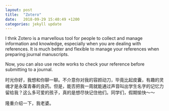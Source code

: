 ```yaml
---
layout: post
title:  "Zotero"
date:   2018-09-29 15:40:49 +1200
categories: jekyll update
---
```



I thnk Zotero is a marvellous tool for people to collect and manage information and knowledge, especially when you are dealing with references. It is much better and flexible to manage your references when preparing journal  manuscripts.

Now, you can also use recite works to check your reference before submitting to a journal.


时光你好，我想和你聊一聊。不介意你对我的容颜动刀，毕竟比起皮囊，有趣的灵魂才是永葆青春的良药。但是，能否把我一周就能通过声音叫出学生名字的记忆力留给我？这么多可爱的孩子，真的是想尽快记住他们。同学们，假期愉快～～

隆重介绍一下，我老婆。
